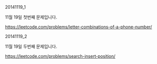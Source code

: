 ﻿20141119_1

11월 19일 첫번째 문제입니다.

https://leetcode.com/problems/letter-combinations-of-a-phone-number/

20141119_2

11월 19일 두번째 문제입니다.

https://leetcode.com/problems/search-insert-position/
